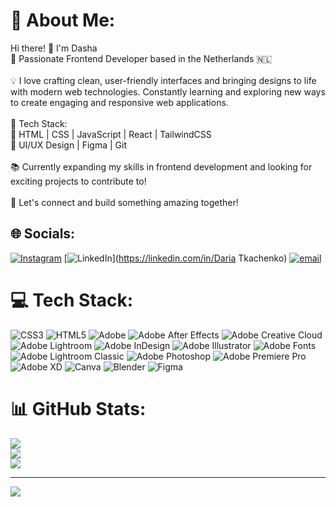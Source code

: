 # 💫 About Me:
Hi there! 👋 I'm Dasha<br>🚀 Passionate Frontend Developer based in the Netherlands 🇳🇱<br><br>💡 I love crafting clean, user-friendly interfaces and bringing designs to life with modern web technologies. Constantly learning and exploring new ways to create engaging and responsive web applications.<br><br>🔧 Tech Stack:<br>🔹 HTML | CSS | JavaScript | React | TailwindCSS<br>🔹 UI/UX Design | Figma | Git<br><br>📚 Currently expanding my skills in frontend development and looking for exciting projects to contribute to!<br><br>💬 Let's connect and build something amazing together!


## 🌐 Socials:
[![Instagram](https://img.shields.io/badge/Instagram-%23E4405F.svg?logo=Instagram&logoColor=white)](https://instagram.com/dashaa.tk) [![LinkedIn](https://img.shields.io/badge/LinkedIn-%230077B5.svg?logo=linkedin&logoColor=white)](https://linkedin.com/in/Daria Tkachenko) [![email](https://img.shields.io/badge/Email-D14836?logo=gmail&logoColor=white)](mailto:daryna2003tk@gmail.com) 

# 💻 Tech Stack:
![CSS3](https://img.shields.io/badge/css3-%231572B6.svg?style=for-the-badge&logo=css3&logoColor=white) ![HTML5](https://img.shields.io/badge/html5-%23E34F26.svg?style=for-the-badge&logo=html5&logoColor=white) ![Adobe](https://img.shields.io/badge/adobe-%23FF0000.svg?style=for-the-badge&logo=adobe&logoColor=white) ![Adobe After Effects](https://img.shields.io/badge/Adobe%20After%20Effects-9999FF.svg?style=for-the-badge&logo=Adobe%20After%20Effects&logoColor=white) ![Adobe Creative Cloud](https://img.shields.io/badge/Adobe%20Creative%20Cloud-DA1F26.svg?style=for-the-badge&logo=Adobe%20Creative%20Cloud&logoColor=white) ![Adobe Lightroom](https://img.shields.io/badge/Adobe%20Lightroom-31A8FF.svg?style=for-the-badge&logo=Adobe%20Lightroom&logoColor=white) ![Adobe InDesign](https://img.shields.io/badge/Adobe%20InDesign-49021F?style=for-the-badge&logo=adobeindesign&logoColor=FF3366) ![Adobe Illustrator](https://img.shields.io/badge/adobe%20illustrator-%23FF9A00.svg?style=for-the-badge&logo=adobe%20illustrator&logoColor=white) ![Adobe Fonts](https://img.shields.io/badge/Adobe%20Fonts-000B1D.svg?style=for-the-badge&logo=Adobe%20Fonts&logoColor=white) ![Adobe Lightroom Classic](https://img.shields.io/badge/Adobe%20Lightroom%20Classic-31A8FF.svg?style=for-the-badge&logo=Adobe%20Lightroom%20Classic&logoColor=white) ![Adobe Photoshop](https://img.shields.io/badge/adobe%20photoshop-%2331A8FF.svg?style=for-the-badge&logo=adobe%20photoshop&logoColor=white) ![Adobe Premiere Pro](https://img.shields.io/badge/Adobe%20Premiere%20Pro-9999FF.svg?style=for-the-badge&logo=Adobe%20Premiere%20Pro&logoColor=white) ![Adobe XD](https://img.shields.io/badge/Adobe%20XD-470137?style=for-the-badge&logo=Adobe%20XD&logoColor=#FF61F6) ![Canva](https://img.shields.io/badge/Canva-%2300C4CC.svg?style=for-the-badge&logo=Canva&logoColor=white) ![Blender](https://img.shields.io/badge/blender-%23F5792A.svg?style=for-the-badge&logo=blender&logoColor=white) ![Figma](https://img.shields.io/badge/figma-%23F24E1E.svg?style=for-the-badge&logo=figma&logoColor=white)
# 📊 GitHub Stats:
![](https://github-readme-stats.vercel.app/api?username=dashaaaa21&theme=dark&hide_border=true&include_all_commits=true&count_private=true)<br/>
![](https://nirzak-streak-stats.vercel.app/?user=dashaaaa21&theme=dark&hide_border=true)<br/>
![](https://github-readme-stats.vercel.app/api/top-langs/?username=dashaaaa21&theme=dark&hide_border=true&include_all_commits=true&count_private=true&layout=compact)

---
[![](https://visitcount.itsvg.in/api?id=dashaaaa21&icon=0&color=0)](https://visitcount.itsvg.in)

<!-- Proudly created with GPRM ( https://gprm.itsvg.in ) -->
